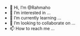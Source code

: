 - 👋 Hi, I’m @Rahmaho
- 👀 I’m interested in ...
- 🌱 I’m currently learning ...
- 💞️ I’m looking to collaborate on ...
- 📫 How to reach me ...

<!---
Rahmaho/Rahmaho is a ✨ special ✨ repository because its `README.md` (this file) appears on your GitHub profile.
You can click the Preview link to take a look at your changes.
--->
